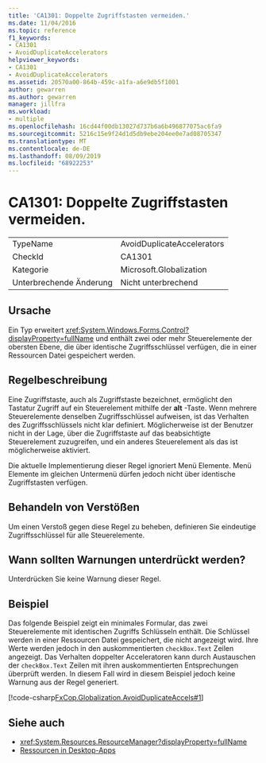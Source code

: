 ```yaml
---
title: 'CA1301: Doppelte Zugriffstasten vermeiden.'
ms.date: 11/04/2016
ms.topic: reference
f1_keywords:
- CA1301
- AvoidDuplicateAccelerators
helpviewer_keywords:
- CA1301
- AvoidDuplicateAccelerators
ms.assetid: 20570a00-864b-459c-a1fa-a6e9db5f1001
author: gewarren
ms.author: gewarren
manager: jillfra
ms.workload:
- multiple
ms.openlocfilehash: 16cd44f00db13027d737b6a6b496877075ac6fa9
ms.sourcegitcommit: 5216c15e9f24d1d5db9ebe204ee0e7ad08705347
ms.translationtype: MT
ms.contentlocale: de-DE
ms.lasthandoff: 08/09/2019
ms.locfileid: "68922253"
---
```

# <a name="ca1301-avoid-duplicate-accelerators"></a>CA1301: Doppelte Zugriffstasten vermeiden.

|||
|-|-|
|TypeName|AvoidDuplicateAccelerators|
|CheckId|CA1301|
|Kategorie|Microsoft.Globalization|
|Unterbrechende Änderung|Nicht unterbrechend|

## <a name="cause"></a>Ursache
Ein Typ erweitert <xref:System.Windows.Forms.Control?displayProperty=fullName> und enthält zwei oder mehr Steuerelemente der obersten Ebene, die über identische Zugriffsschlüssel verfügen, die in einer Ressourcen Datei gespeichert werden.

## <a name="rule-description"></a>Regelbeschreibung

Eine Zugriffstaste, auch als Zugriffstaste bezeichnet, ermöglicht den Tastatur Zugriff auf ein Steuerelement mithilfe der **alt** -Taste. Wenn mehrere Steuerelemente denselben Zugriffsschlüssel aufweisen, ist das Verhalten des Zugriffsschlüssels nicht klar definiert. Möglicherweise ist der Benutzer nicht in der Lage, über die Zugriffstaste auf das beabsichtigte Steuerelement zuzugreifen, und ein anderes Steuerelement als das ist möglicherweise aktiviert.

Die aktuelle Implementierung dieser Regel ignoriert Menü Elemente. Menü Elemente im gleichen Untermenü dürfen jedoch nicht über identische Zugriffstasten verfügen.

## <a name="how-to-fix-violations"></a>Behandeln von Verstößen
Um einen Verstoß gegen diese Regel zu beheben, definieren Sie eindeutige Zugriffsschlüssel für alle Steuerelemente.

## <a name="when-to-suppress-warnings"></a>Wann sollten Warnungen unterdrückt werden?
Unterdrücken Sie keine Warnung dieser Regel.

## <a name="example"></a>Beispiel
Das folgende Beispiel zeigt ein minimales Formular, das zwei Steuerelemente mit identischen Zugriffs Schlüsseln enthält. Die Schlüssel werden in einer Ressourcen Datei gespeichert, die nicht angezeigt wird. Ihre Werte werden jedoch in den auskommentierten `checkBox.Text` Zeilen angezeigt. Das Verhalten doppelter Acceleratoren kann durch Austauschen der `checkBox.Text` Zeilen mit ihren auskommentierten Entsprechungen überprüft werden. In diesem Fall wird in diesem Beispiel jedoch keine Warnung aus der Regel generiert.

[!code-csharp[FxCop.Globalization.AvoidDuplicateAccels#1](../code-quality/codesnippet/CSharp/ca1301-avoid-duplicate-accelerators_1.cs)]

## <a name="see-also"></a>Siehe auch

- <xref:System.Resources.ResourceManager?displayProperty=fullName>
- [Ressourcen in Desktop-Apps](/dotnet/framework/resources/index)